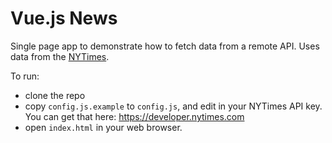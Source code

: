 # Vue.js News 
Single page app to demonstrate how to fetch data from a remote API. Uses data from the [NYTimes](https://developer.nytimes.com).

To run:
- clone the repo
- copy `config.js.example` to `config.js`, and edit in your NYTimes API key. You can get that here: https://developer.nytimes.com
- open `index.html` in your web browser.